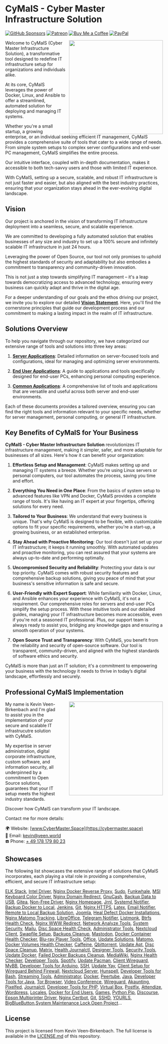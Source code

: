 # CyMaIS - Cyber Master Infrastructure Solution
[![GitHub Sponsors](https://img.shields.io/badge/Sponsor-GitHub%20Sponsors-blue?logo=github)](https://github.com/sponsors/kevinveenbirkenbach) [![Patreon](https://img.shields.io/badge/Support-Patreon-orange?logo=patreon)](https://www.patreon.com/c/kevinveenbirkenbach) [![Buy Me a Coffee](https://img.shields.io/badge/Buy%20me%20a%20Coffee-Funding-yellow?logo=buymeacoffee)](https://buymeacoffee.com/kevinveenbirkenbach) [![PayPal](https://img.shields.io/badge/Donate-PayPal-blue?logo=paypal)](https://s.veen.world/paypaldonate)


<img src="https://cybermaster.space/wp-content/uploads/sites/7/2023/12/logo_cymais.png" width="300" style="float: right; margin-left: 10px;">

Welcome to CyMaIS (Cyber Master Infrastructure Solution), a transformative tool designed to redefine IT infrastructure setup for organizations and individuals alike. 

At its core, CyMaIS leverages the power of Docker, Linux, and Ansible to offer a streamlined, automated solution for deploying and managing IT systems. 

Whether you're a small startup, a growing enterprise, or an individual seeking efficient IT management, CyMaIS provides a comprehensive suite of tools that cater to a wide range of needs. From simple system setups to complex server configurations and end-user PC management, CyMaIS simplifies the entire process. 

Our intuitive interface, coupled with in-depth documentation, makes it accessible to both tech-savvy users and those with limited IT experience. 

With CyMaIS, setting up a secure, scalable, and robust IT infrastructure is not just faster and easier, but also aligned with the best industry practices, ensuring that your organization stays ahead in the ever-evolving digital landscape.

## Vision
Our project is anchored in the vision of transforming IT infrastructure deployment into a seamless, secure, and scalable experience. 

We are committed to developing a fully automated solution that enables businesses of any size and industry to set up a 100% secure and infinitely scalable IT infrastructure in just 24 hours. 

Leveraging the power of Open Source, our tool not only promises to uphold the highest standards of security and adaptability but also embodies a commitment to transparency and community-driven innovation. 

This is not just a step towards simplifying IT management – it's a leap towards democratizing access to advanced technology, ensuring every business can quickly adapt and thrive in the digital age.

For a deeper understanding of our goals and the ethos driving our project, we invite you to explore our detailed **[Vision Statement](./VISION_STATEMENT.md)**. Here, you'll find the cornerstone principles that guide our development process and our commitment to making a lasting impact in the realm of IT infrastructure.

## Solutions Overview

To help you navigate through our repository, we have categorized our extensive range of tools and solutions into three key areas:

1. **[Server Applications](./SERVER_APPLICATIONS.md)**: Detailed information on server-focused tools and configurations, ideal for managing and optimizing server environments.
   
2. **[End User Applications](./END_USER_APPLICATIONS.md)**: A guide to applications and tools specifically designed for end-user PCs, enhancing personal computing experience.
   
3. **[Common Applications](./COMMON_APPLICATIONS.md)**: A comprehensive list of tools and applications that are versatile and useful across both server and end-user environments.

Each of these documents provides a tailored overview, ensuring you can find the right tools and information relevant to your specific needs, whether for server management, personal computing, or general IT infrastructure.

## Key Benefits of CyMaIS for Your Business

**CyMaIS - Cyber Master Infrastructure Solution** revolutionizes IT infrastructure management, making it simpler, safer, and more adaptable for businesses of all sizes. Here's how it can benefit your organization:

1. **Effortless Setup and Management**: CyMaIS makes setting up and managing IT systems a breeze. Whether you're using Linux servers or personal computers, our tool automates the process, saving you time and effort.

2. **Everything You Need in One Place**: From the basics of system setup to advanced features like VPN and Docker, CyMaIS provides a complete range of tools. It's like having an IT expert at your fingertips, offering solutions for every need.

3. **Tailored to Your Business**: We understand that every business is unique. That's why CyMaIS is designed to be flexible, with customizable options to fit your specific requirements, whether you're a start-up, a growing business, or an established enterprise.

4. **Stay Ahead with Proactive Monitoring**: Our tool doesn't just set up your IT infrastructure; it keeps it running smoothly. With automated updates and proactive monitoring, you can rest assured that your systems are always up-to-date and performing optimally.

5. **Uncompromised Security and Reliability**: Protecting your data is our top priority. CyMaIS comes with robust security features and comprehensive backup solutions, giving you peace of mind that your business's sensitive information is safe and secure.

6. **User-Friendly with Expert Support**: While familiarity with Docker, Linux, and Ansible enhances your experience with CyMaIS, it's not a requirement. Our comprehensive roles for servers and end-user PCs simplify the setup process. With these intuitive tools and our detailed guides, managing your IT infrastructure becomes more accessible, even if you're not a seasoned IT professional. Plus, our support team is always ready to assist you, bridging any knowledge gaps and ensuring a smooth operation of your systems.

7. **Open Source Trust and Transparency**: With CyMaIS, you benefit from the reliability and security of open-source software. Our tool is transparent, community-driven, and aligned with the highest standards of software ethics and security.

CyMaIS is more than just an IT solution; it's a commitment to empowering your business with the technology it needs to thrive in today’s digital landscape, effortlessly and securely.

## Professional CyMaIS Implementation
<img src="https://cybermaster.space/wp-content/uploads/sites/7/2023/11/FVG_8364BW-scaled.jpg" width="300" style="float: right; margin-left: 30px;">

My name is Kevin Veen-Birkenbach and I'm glad to assist you in the implementation of your secure and scalable IT infrastrucutre solution with CyMaIS.

My expertise in server administration, digital corporate infrastructure, custom software, and information security, all underpinned by a commitment to Open Source solutions, guarantees that your IT setup meets the highest industry standards.

Discover how CyMaIS can transform your IT landscape. 

Contact me for more details:

🌍 Website: [www.CyberMaster.Space](https://cybermaster.space)<br />
📧 Email: [kevin@veen.world](mailto:kevin@veen.world)<br />
☎️ Phone: [+ 49 178 179 80 23](tel:00491781798023)

## Showcases
The following list showcases the extensive range of solutions that CyMaIS incorporates, each playing a vital role in providing a comprehensive, efficient, and secure IT infrastructure setup:

[ELK Stack](./roles/docker-elk), [Intel Driver](./roles/driver-intel), [Nginx Docker Reverse Proxy](./roles/nginx-docker-reverse-proxy), [Sudo](./roles/sudo), [Funkwhale](./roles/docker-funkwhale), [MSI Keyboard Color Driver](./roles/driver-msi-keyboard-color), [Nginx Domain Redirect](./roles/nginx-redirect-domain), [GnuCash](./roles/pc-gnucash), [Backup Data to USB](./roles/backup-data-to-usb), [Gitea](./roles/docker-gitea), [Non-Free Driver](./roles/driver-non-free), [Nginx Homepage](./roles/nginx-serve-html), [Jrnl](./roles/pc-jrnl), [Systemd Notifier](./roles/systemd-notifier), [Backup Docker to Local](./roles/backup-docker-to-local), [Jenkins](./roles/docker-jenkins), [Git](./roles/git), [Nginx HTTPS](./roles/nginx-https), [Latex](./roles/pc-latex), [Email Notifier](./roles/systemd-notifier-email), [Remote to Local Backup Solution](./roles/backup-remote-to-local), [Joomla](./roles/docker-joomla), [Heal Defect Docker Installations](./roles/heal-docker), [Nginx Matomo Tracking](./roles/nginx-modifier-matomo), [LibreOffice](./roles/pc-libreoffice), [Telegram Notifier](./roles/systemd-notifier-telegram), [Listmonk](./roles/docker-listmonk), [Btrfs Health Check](./roles/health-btrfs), [Nginx WWW Redirect](./roles/nginx-redirect-www), [Network Analyze Tools](./roles/pc-network-analyze-tools), [System Security](./roles/system-security), [Mailu](./roles/docker-mailu), [Disc Space Health Check](./roles/health-disc-space), [Administrator Tools](./roles/pc-administrator-tools), [Nextcloud Client](./roles/pc-nextcloud), [Swapfile Setup](./roles/system-swapfile), [Backups Cleanup](./roles/cleanup-backups-service), [Mastodon](./roles/docker-mastodon), [Docker Container Health Checker](./roles/health-docker-container), [Blu-ray Player Tools](./roles/pc-bluray-player-tools), [Office](./roles/pc-office), [Update Solutions](./roles/update), [Matomo](./roles/docker-matomo), [Docker Volumes Health Checker](./roles/health-docker-volumes), [Caffeine](./roles/pc-caffeine), [Qbittorrent](./roles/pc-qbittorrent), [Update Apt](./roles/update-apt), [Disc Space Cleanup](./roles/cleanup-disc-space), [Matrix](./roles/docker-matrix), [Health Journalctl](./roles/health-journalctl), [Designer Tools](./roles/pc-designer-tools), [Security Tools](./roles/pc-security-tools), [Update Docker](./roles/update-docker), [Failed Docker Backups Cleanup](./roles/cleanup-failed-docker-backups), [MediaWiki](./roles/docker-mediawiki), [Nginx Health Checker](./roles/health-nginx), [Developer Tools](./roles/pc-developer-tools), [Spotify](./roles/pc-spotify), [Update Pacman](./roles/update-pacman), [Client Wireguard](./roles/client-wireguard), [MyBB](./roles/docker-mybb), [Developer Tools for Arduino](./roles/pc-developer-tools-arduino), [SSH](./roles/pc-ssh), [Update Yay](./roles/update-yay), [Client Setup for Wireguard Behind Firewall](./roles/client-wireguard-behind-firewall), [Nextcloud Server](./roles/docker-nextcloud), [Hunspell](./roles/hunspell), [Developer Tools for Bash](./roles/pc-developer-tools-bash), [Streaming Tools](./roles/pc-streaming-tools), [Administrator](./roles/user-administrator), [Docker](./roles/docker), [Peertube](./roles/docker-peertube), [Java](./roles/java), [Developer Tools for Java](./roles/pc-developer-tools-java), [Tor Browser](./roles/pc-torbrowser), [Video Conference](./roles/pc-video-conference), [Wireguard](./roles/wireguard), [Akaunting](./roles/docker-akaunting), [Pixelfed](./roles/docker-pixelfed), [Journalctl](./roles/journalctl), [Developer Tools for PHP](./roles/pc-developer-tools-php), [Virtual Box](./roles/pc-virtual-box), [Postfix](./roles/postfix), [Attendize](./roles/docker-attendize), [Wordpress](./roles/docker-wordpress), [Locales](./roles/locales), [Docker for End Users](./roles/pc-docker), [Games](./roles/pc-games), [Python Pip](./roles/python-pip), [Discourse](./roles/docker-discourse), [Epson Multiprinter Driver](./roles/driver-epson-multiprinter), [Nginx Certbot](./roles/nginx-certbot), [Git](./roles/pc-git), [SSHD](./roles/sshd), [YOURLS](./roles/docker-yourls), [BigBlueButton](./roles/docker-bigbluebutton),[System Maintenance Lock](./roles/system-maintenance-lock),[Open Project](./roles/docker-openproject)...

## License

This project is licensed from Kevin Veen-Birkenbach. The full license is available in the [LICENSE.md](./LICENSE.md) of this repository. 
